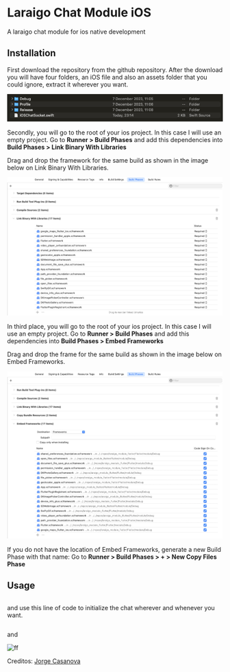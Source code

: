 # Laraigo Chat Module iOS

A laraigo chat module for ios native development

## Installation

First download the repository from the github repository. After the download you will have four folders, an iOS file and also an assets folder that you could ignore, extract it wherever you want.

<!-- ![folder with the repository downloaded](https://media.discordapp.net/attachments/593247279196930049/1087745810181136404/image.png) -->

![folder with the repository downloaded](assets/image.png)

Secondly, you will go to the root of your ios project. In this case I will use an empty project. Go to **Runner > Build Phases** and add this dependencies into **Build Phases > Link Binary With Libraries**

Drag and drop the framework for the same build as shown in the image below on Link Binary With Libraries.

![folder with the repository downloaded](assets/link_binary_with_libraries.png)

In third place, you will go to the root of your ios project. In this case I will use an empty project. Go to **Runner > Build Phases** and add this dependencies into **Build Phases > Embed Frameworks**

Drag and drop the frame for the same build as shown in the image below on Embed Frameworks.

![folder with the repository downloaded](assets/embed_frameworks.png)

If you do not have the location of Embed Frameworks, generate a new Build Phase with that name:
Go to **Runner > Build Phases > + > New Copy Files Phase**

## Usage

<!-- If you want to use the laraigo chat you will need to add the activity to you **AndroidManifest.xml.**. -->

```xml

```

and use this line of code to initialize the chat wherever and whenever you want.

```swift

```

and

![ff](https://media.discordapp.net/attachments/593247279196930049/1087752300124196954/image.png)

Creditos: [Jorge Casanova](https://github.com/jorgecasanovadev)
